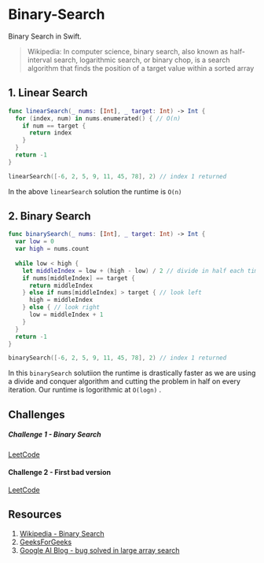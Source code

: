 # Binary-Search

Binary Search in Swift. 

> Wikipedia: In computer science, binary search, also known as half-interval search, logarithmic search, or binary chop, is a search algorithm that finds the position of a target value within a sorted array

## 1. Linear Search 

```swift 
func linearSearch(_ nums: [Int], _ target: Int) -> Int {
  for (index, num) in nums.enumerated() { // O(n)
    if num == target {
      return index
    }
  }
  return -1
}

linearSearch([-6, 2, 5, 9, 11, 45, 78], 2) // index 1 returned
```

In the above `linearSearch` solution the runtime is `O(n)`

## 2. Binary Search 

```swift 
func binarySearch(_ nums: [Int], _ target: Int) -> Int {
  var low = 0
  var high = nums.count
  
  while low < high {
    let middleIndex = low + (high - low) / 2 // divide in half each time => O(log n)
    if nums[middleIndex] == target {
      return middleIndex
    } else if nums[middleIndex] > target { // look left
      high = middleIndex
    } else { // look right
      low = middleIndex + 1
    }
  }
  return -1
}

binarySearch([-6, 2, 5, 9, 11, 45, 78], 2) // index 1 returned
```

In this `binarySearch` solutiion the runtime is drastically faster as we are using a divide and conquer algorithm and cutting the problem in half on every iteration. Our runtime is logorithmic at `O(logn)` .

## Challenges 

##### Challenge 1 - Binary Search

[LeetCode](https://leetcode.com/problems/binary-search/)

#### Challenge 2 - First bad version 

[LeetCode](https://leetcode.com/problems/first-bad-version/)

## Resources 

1. [Wikipedia - Binary Search](https://en.wikipedia.org/wiki/Binary_search_algorithm)
1. [GeeksForGeeks](https://www.geeksforgeeks.org/binary-search/)
1. [Google AI Blog - bug solved in large array search](https://ai.googleblog.com/2006/06/extra-extra-read-all-about-it-nearly.html)
